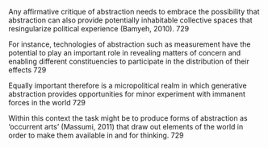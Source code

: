 Any affirmative critique of abstraction needs to embrace the possibility that abstraction can also provide potentially inhabitable collective spaces that resingularize political experience (Bamyeh, 2010). 729

For instance, technologies of abstraction such as measurement have the potential to play an important role in revealing matters of concern and enabling different constituencies to participate in the distribution of their effects 729

Equally important therefore is a micropolitical realm in which generative abstraction provides opportunities for minor experiment with immanent forces in the world 729

Within this context the task might be to produce forms of abstraction as ‘occurrent arts’ (Massumi, 2011) that draw out elements of the world in order to make them available in and for thinking. 729
